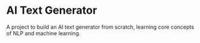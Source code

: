 # AI Text Generator

A project to build an AI text generator from scratch, learning core concepts of NLP and machine learning.
